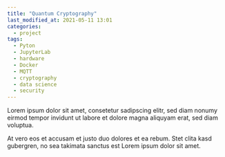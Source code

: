 ```yaml
---
title: "Quantum Cryptography"
last_modified_at: 2021-05-11 13:01
categories:
  - project
tags:
  - Pyton
  - JupyterLab
  - hardware
  - Docker
  - MQTT
  - cryptography
  - data science
  - security
---
```



Lorem ipsum dolor sit amet, consetetur sadipscing elitr, sed diam nonumy eirmod tempor invidunt ut labore et dolore magna aliquyam erat, sed diam voluptua.

At vero eos et accusam et justo duo dolores et ea rebum. Stet clita kasd gubergren, no sea takimata sanctus est Lorem ipsum dolor sit amet.

